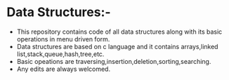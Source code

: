 # Data Structures:-
- This repository contains code of all data structures along with its basic operations in menu driven form.
- Data structures are based on c language and it contains arrays,linked list,stack,queue,hash,tree,etc.
- Basic opeations are traversing,insertion,deletion,sorting,searching.
- Any edits are always welcomed.
